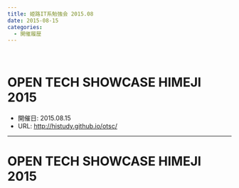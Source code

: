```yaml
---
title: 姫路IT系勉強会 2015.08
date: 2015-08-15
categories:
  - 開催履歴
---
```


﻿<!-- 姫路IT系勉強会 2015.08 -->
<!-- http://histudy.github.io/otsc/ -->

# OPEN TECH SHOWCASE HIMEJI 2015

* 開催日: 2015.08.15
* URL: http://histudy.github.io/otsc/


----------


# OPEN TECH SHOWCASE HIMEJI 2015
